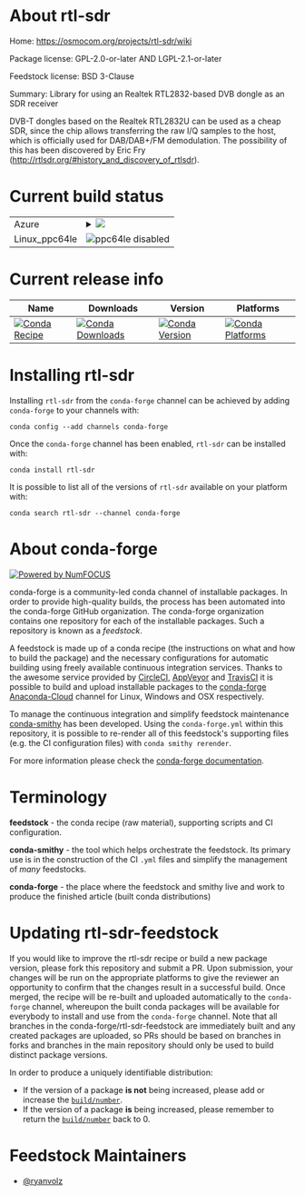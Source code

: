 About rtl-sdr
=============

Home: https://osmocom.org/projects/rtl-sdr/wiki

Package license: GPL-2.0-or-later AND LGPL-2.1-or-later

Feedstock license: BSD 3-Clause

Summary: Library for using an Realtek RTL2832-based DVB dongle as an SDR receiver

DVB-T dongles based on the Realtek RTL2832U can be used as a cheap SDR, since the
chip allows transferring the raw I/Q samples to the host, which is officially used
for DAB/DAB+/FM demodulation. The possibility of this has been discovered by Eric
Fry (http://rtlsdr.org/#history_and_discovery_of_rtlsdr).


Current build status
====================


<table>
    
  <tr>
    <td>Azure</td>
    <td>
      <details>
        <summary>
          <a href="https://dev.azure.com/conda-forge/feedstock-builds/_build/latest?definitionId=10014&branchName=master">
            <img src="https://dev.azure.com/conda-forge/feedstock-builds/_apis/build/status/rtl-sdr-feedstock?branchName=master">
          </a>
        </summary>
        <table>
          <thead><tr><th>Variant</th><th>Status</th></tr></thead>
          <tbody><tr>
              <td>linux</td>
              <td>
                <a href="https://dev.azure.com/conda-forge/feedstock-builds/_build/latest?definitionId=10014&branchName=master">
                  <img src="https://dev.azure.com/conda-forge/feedstock-builds/_apis/build/status/rtl-sdr-feedstock?branchName=master&jobName=linux&configuration=linux_" alt="variant">
                </a>
              </td>
            </tr><tr>
              <td>osx</td>
              <td>
                <a href="https://dev.azure.com/conda-forge/feedstock-builds/_build/latest?definitionId=10014&branchName=master">
                  <img src="https://dev.azure.com/conda-forge/feedstock-builds/_apis/build/status/rtl-sdr-feedstock?branchName=master&jobName=osx&configuration=osx_" alt="variant">
                </a>
              </td>
            </tr><tr>
              <td>win</td>
              <td>
                <a href="https://dev.azure.com/conda-forge/feedstock-builds/_build/latest?definitionId=10014&branchName=master">
                  <img src="https://dev.azure.com/conda-forge/feedstock-builds/_apis/build/status/rtl-sdr-feedstock?branchName=master&jobName=win&configuration=win_" alt="variant">
                </a>
              </td>
            </tr>
          </tbody>
        </table>
      </details>
    </td>
  </tr>
  <tr>
    <td>Linux_ppc64le</td>
    <td>
      <img src="https://img.shields.io/badge/ppc64le-disabled-lightgrey.svg" alt="ppc64le disabled">
    </td>
  </tr>
</table>

Current release info
====================

| Name | Downloads | Version | Platforms |
| --- | --- | --- | --- |
| [![Conda Recipe](https://img.shields.io/badge/recipe-rtl--sdr-green.svg)](https://anaconda.org/conda-forge/rtl-sdr) | [![Conda Downloads](https://img.shields.io/conda/dn/conda-forge/rtl-sdr.svg)](https://anaconda.org/conda-forge/rtl-sdr) | [![Conda Version](https://img.shields.io/conda/vn/conda-forge/rtl-sdr.svg)](https://anaconda.org/conda-forge/rtl-sdr) | [![Conda Platforms](https://img.shields.io/conda/pn/conda-forge/rtl-sdr.svg)](https://anaconda.org/conda-forge/rtl-sdr) |

Installing rtl-sdr
==================

Installing `rtl-sdr` from the `conda-forge` channel can be achieved by adding `conda-forge` to your channels with:

```
conda config --add channels conda-forge
```

Once the `conda-forge` channel has been enabled, `rtl-sdr` can be installed with:

```
conda install rtl-sdr
```

It is possible to list all of the versions of `rtl-sdr` available on your platform with:

```
conda search rtl-sdr --channel conda-forge
```


About conda-forge
=================

[![Powered by NumFOCUS](https://img.shields.io/badge/powered%20by-NumFOCUS-orange.svg?style=flat&colorA=E1523D&colorB=007D8A)](http://numfocus.org)

conda-forge is a community-led conda channel of installable packages.
In order to provide high-quality builds, the process has been automated into the
conda-forge GitHub organization. The conda-forge organization contains one repository
for each of the installable packages. Such a repository is known as a *feedstock*.

A feedstock is made up of a conda recipe (the instructions on what and how to build
the package) and the necessary configurations for automatic building using freely
available continuous integration services. Thanks to the awesome service provided by
[CircleCI](https://circleci.com/), [AppVeyor](https://www.appveyor.com/)
and [TravisCI](https://travis-ci.com/) it is possible to build and upload installable
packages to the [conda-forge](https://anaconda.org/conda-forge)
[Anaconda-Cloud](https://anaconda.org/) channel for Linux, Windows and OSX respectively.

To manage the continuous integration and simplify feedstock maintenance
[conda-smithy](https://github.com/conda-forge/conda-smithy) has been developed.
Using the ``conda-forge.yml`` within this repository, it is possible to re-render all of
this feedstock's supporting files (e.g. the CI configuration files) with ``conda smithy rerender``.

For more information please check the [conda-forge documentation](https://conda-forge.org/docs/).

Terminology
===========

**feedstock** - the conda recipe (raw material), supporting scripts and CI configuration.

**conda-smithy** - the tool which helps orchestrate the feedstock.
                   Its primary use is in the construction of the CI ``.yml`` files
                   and simplify the management of *many* feedstocks.

**conda-forge** - the place where the feedstock and smithy live and work to
                  produce the finished article (built conda distributions)


Updating rtl-sdr-feedstock
==========================

If you would like to improve the rtl-sdr recipe or build a new
package version, please fork this repository and submit a PR. Upon submission,
your changes will be run on the appropriate platforms to give the reviewer an
opportunity to confirm that the changes result in a successful build. Once
merged, the recipe will be re-built and uploaded automatically to the
`conda-forge` channel, whereupon the built conda packages will be available for
everybody to install and use from the `conda-forge` channel.
Note that all branches in the conda-forge/rtl-sdr-feedstock are
immediately built and any created packages are uploaded, so PRs should be based
on branches in forks and branches in the main repository should only be used to
build distinct package versions.

In order to produce a uniquely identifiable distribution:
 * If the version of a package **is not** being increased, please add or increase
   the [``build/number``](https://conda.io/docs/user-guide/tasks/build-packages/define-metadata.html#build-number-and-string).
 * If the version of a package **is** being increased, please remember to return
   the [``build/number``](https://conda.io/docs/user-guide/tasks/build-packages/define-metadata.html#build-number-and-string)
   back to 0.

Feedstock Maintainers
=====================

* [@ryanvolz](https://github.com/ryanvolz/)


